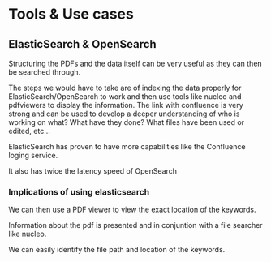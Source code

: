 # Tools & Use cases

## ElasticSearch & OpenSearch

Structuring the PDFs and the data itself can be very useful as they can then be searched through.

The steps we would have to take are of indexing the data properly for ElasticSearch/OpenSearch to 
work and then use tools like nucleo and pdfviewers to display the information. The link with confluence 
is very strong and can be used to develop a deeper understanding of who is working on what? What have they done?
What files have been used or edited, etc...

ElasticSearch has proven to have more capabilities like the Confluence loging service.

It also has twice the latency speed of OpenSearch

### Implications of using elasticsearch

We can then use a PDF viewer to view the exact location of the keywords.

Information about the pdf is presented and in conjuntion with a file searcher like nucleo.

We can easily identify the file path and location of the keywords.


## 

